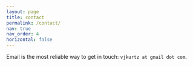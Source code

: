 ```yaml
---
layout: page
title: contact
permalink: /contact/
nav: true
nav_order: 4
horizontal: false
---
```


Email is the most reliable way to get in touch: `vjkurtz at gmail dot com`.
